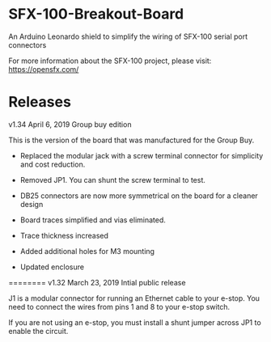 # SFX-100-Breakout-Board
An Arduino Leonardo shield to simplify the wiring of SFX-100 serial port connectors

For more information about the SFX-100 project, please visit:
https://opensfx.com/


Releases
========
v1.34 April 6, 2019
Group buy edition

This is the version of the board that was manufactured for the Group Buy.

* Replaced the modular jack with a screw terminal connector for simplicity and cost reduction.

* Removed JP1. You can shunt the screw terminal to test.

* DB25 connectors are now more symmetrical on the board for a cleaner design

* Board traces simplified and vias eliminated.

* Trace thickness increased

* Added additional holes for M3 mounting

* Updated enclosure


========
v1.32 March 23, 2019
Intial public release

J1 is a modular connector for running an Ethernet cable to your e-stop. You need to connect the wires from pins 1 and 8 to your e-stop switch.

If you are not using an e-stop, you must install a shunt jumper across JP1 to enable the circuit.


